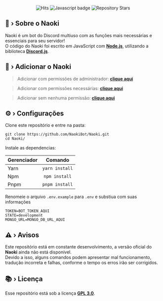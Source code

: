 <div align="center">
    <br />
        <p>
        <img src="https://hits.dwyl.com/NaokiBot/Naoki.svg?style=flat-square" alt="Hits" />
        <img src="https://img.shields.io/badge/Made%20with-JavaScript-1f425f.svg" alt="Javascript badge" />
        <img src="https://badgen.net/github/stars/NaokiBot/Naoki" alt="Repository Stars" />
        </p>
</div>

## 🤔 › Sobre o Naoki

Naoki é um bot do Discord multiuso com as funções mais necessárias e essenciais para seu servidor!<br>
O código do Naoki foi escrito em JavaScript com [**Node.js**](https://nodejs.org/), utilizando a biblioteca [**Discord.js**](https://discord.js.org/).

## 🔗 › Adicionar o Naoki

> Adicionar com permissões de administrador: [**clique aqui**](https://discord.com/oauth2/authorize?client_id=992678181507174441&permissions=8&scope=bot%20applications.commands)

> Adicionar com permissões necessárias: [**clique aqui**](https://discord.com/api/oauth2/authorize?client_id=992678181507174441&permissions=1100854193398&scope=bot%20applications.commands)

> Adicionar sem nenhuma permissão: [**clique aqui**](https://discord.com/oauth2/authorize?client_id=992678181507174441&permissions=0&scope=bot%20applications.commands)

## ⚙️ › Configurações

Clone este repositório e entre na pasta:
```
git clone https://github.com/NaokiBot/Naoki.git
cd Naoki/
```

Instale as dependencias:

Gerenciador |   Comando
:-------    |  :-------:
Yarn        | `yarn install`
Npm         | `npm install`
Pnpm        | `pnpm install`

Renomeie o arquivo `.env.example` para `.env` e substiua com suas informações
```
TOKEN=BOT_TOKEN_AQUI
STATE=development
MONGO_URL=MONGO_DB_URL_AQUI
```

## ⚠️ › Avisos

Este repositório está em constante desenvolvimento, a versão oficial do **Naoki** ainda não está disponível.<br>
Devido a isso, alguns comandos podem apresentar mal funcionamento, tradução incorreta e falhas, conforme o tempo os erros irão ser corrigidos.

## 📚 › Licença

Esse repositório está sob a licença [**GPL 3.0**](https://www.gnu.org/licenses/gpl-3.0.pt-br.html).
